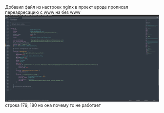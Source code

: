 Добавил  файл из настроек nginx в проект вроде прописал переадресацию с www на без
www ![img_1.png](img_1.png) строка 179, 180 но она почему то не работает